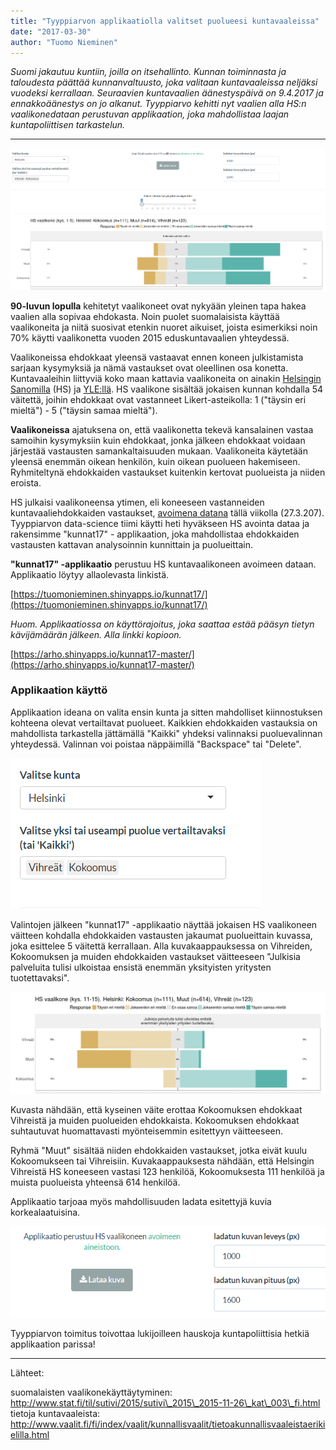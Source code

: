 ```yaml
---
title: "Tyyppiarvon applikaatiolla valitset puolueesi kuntavaaleissa"
date: "2017-03-30"
author: "Tuomo Nieminen"
---
```


_Suomi jakautuu kuntiin, joilla on itsehallinto. Kunnan toiminnasta ja taloudesta päättää kunnanvaltuusto, joka valitaan kuntavaaleissa neljäksi vuodeksi kerrallaan. Seuraavien kuntavaalien äänestyspäivä on 9.4.2017 ja ennakkoäänestys on jo alkanut. Tyyppiarvo kehitti nyt vaalien alla HS:n vaalikonedataan perustuvan applikaation, joka mahdollistaa laajan kuntapoliittisen tarkastelun._

* * *

[![Kuvakaappaus Tyyppiarvon data science -tiimin kehittämästä "kunnat17" -applikaatiosta](./kunnat2017_app.PNG)](https://tuomonieminen.shinyapps.io/kunnat17/)

**90-luvun lopulla** kehitetyt vaalikoneet ovat nykyään yleinen tapa hakea vaalien alla sopivaa ehdokasta. Noin puolet suomalaisista käyttää vaalikoneita ja niitä suosivat etenkin nuoret aikuiset, joista esimerkiksi noin 70% käytti vaalikonetta vuoden 2015 eduskuntavaalien yhteydessä.

Vaalikoneissa ehdokkaat yleensä vastaavat ennen koneen julkistamista sarjaan kysymyksiä ja nämä vastaukset ovat oleellinen osa konetta. Kuntavaaleihin liittyviä koko maan kattavia vaalikoneita on ainakin [Helsingin Sanomilla](http://www.vaalikone.fi/kunta2017/) (HS) ja [YLE:llä](https://vaalikone.yle.fi/kuntavaalit2017). HS vaalikone sisältää jokaisen kunnan kohdalla 54 väitettä, joihin ehdokkaat ovat vastanneet Likert-asteikolla: 1 ("täysin eri mieltä") - 5 ("täysin samaa mieltä").

**Vaalikoneissa** ajatuksena on, että vaalikonetta tekevä kansalainen vastaa samoihin kysymyksiin kuin ehdokkaat, jonka jälkeen ehdokkaat voidaan järjestää vastausten samankaltaisuuden mukaan. Vaalikoneita käytetään yleensä enemmän oikean henkilön, kuin oikean puolueen hakemiseen. Ryhmiteltynä ehdokkaiden vastaukset kuitenkin kertovat puolueista ja niiden eroista.

HS julkaisi vaalikoneensa ytimen, eli koneeseen vastanneiden kuntavaaliehdokkaiden vastaukset, [avoimena datana](https://github.com/HS-Datadesk/avoindata/tree/master/vaalikoneet/kuntavaalit2017) tällä viikolla (27.3.207). Tyyppiarvon data-science tiimi käytti heti hyväkseen HS avointa dataa ja rakensimme "kunnat17" - applikaation, joka mahdollistaa ehdokkaiden vastausten kattavan analysoinnin kunnittain ja puolueittain.

**"kunnat17" -applikaatio** perustuu HS kuntavaalikoneen avoimeen dataan. Applikaatio löytyy allaolevasta linkistä.

[https://tuomonieminen.shinyapps.io/kunnat17/](https://tuomonieminen.shinyapps.io/kunnat17/)

_Huom. Applikaatiossa on käyttörajoitus, joka saattaa estää pääsyn tietyn kävijämäärän jälkeen. Alla linkki kopioon._

[https://arho.shinyapps.io/kunnat17-master/](https://arho.shinyapps.io/kunnat17-master/)

### Applikaation käyttö

Applikaation ideana on valita ensin kunta ja sitten mahdolliset kiinnostuksen kohteena olevat vertailtavat puolueet. Kaikkien ehdokkaiden vastauksia on mahdollista tarkastella jättämällä "Kaikki" yhdeksi valinnaksi puoluevalinnan yhteydessä. Valinnan voi poistaa näppäimillä "Backspace" tai "Delete".

![](./valinnat.PNG)

Valintojen jälkeen "kunnat17" -applikaatio näyttää jokaisen HS vaalikoneen väitteen kohdalla ehdokkaiden vastausten jakaumat puolueittain kuvassa, joka esittelee 5 väitettä kerrallaan. Alla kuvakaappauksessa on Vihreiden, Kokoomuksen ja muiden ehdokkaiden vastaukset väitteeseen "Julkisia palveluita tulisi ulkoistaa ensistä enemmän yksityisten yritysten tuotettavaksi".

![](./vastaukset.PNG)

Kuvasta nähdään, että kyseinen väite erottaa Kokoomuksen ehdokkaat Vihreistä ja muiden puolueiden ehdokkaista. Kokoomuksen ehdokkaat suhtautuvat huomattavasti myönteisemmin esitettyyn väitteeseen.

Ryhmä "Muut" sisältää niiden ehdokkaiden vastaukset, jotka eivät kuulu Kokoomukseen tai Vihreisiin. Kuvakaappauksesta nähdään, että Helsingin Vihreistä HS koneeseen vastasi 123 henkilöä, Kokoomuksesta 111 henkilöä ja muista puolueista yhteensä 614 henkilöä.

Applikaatio tarjoaa myös mahdollisuuden ladata esitettyjä kuvia korkealaatuisina.

![](./lataus.PNG)

Tyyppiarvon toimitus toivottaa lukijoilleen hauskoja kuntapoliittisia hetkiä applikaation parissa!

* * *

Lähteet:

suomalaisten vaalikonekäyttäytyminen: http://www.stat.fi/til/sutivi/2015/sutivi\_2015\_2015-11-26\_kat\_003\_fi.html tietoja kuntavaaleista: http://www.vaalit.fi/fi/index/vaalit/kunnallisvaalit/tietoakunnallisvaaleistaerikielilla.html

